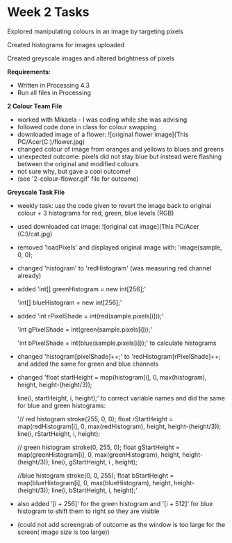 # Week 2 Tasks

Explored manipulating colours in an image by targeting pixels

Created histograms for images uploaded

Created greyscale images and altered brightness of pixels

**Requirements:**

- Written in Processing 4.3
- Run all files in Processing

**2 Colour Team File**

- worked with Mikaela - I was coding while she was advising 
- followed code done in class for colour swapping
- downloaded image of a flower:
![original flower image](This PC/Acer(C:)/flower.jpg)
- changed colour of image from oranges and yellows to blues and greens
- unexpected outcome: pixels did not stay blue but instead were flashing between the original and modified colours
- not sure why, but gave a cool outcome!
- (see '2-colour-flower.gif' file for outcome)


**Greyscale Task File**

- weekly task: use the code given to revert the image back to original colour + 3 histograms for red, green, blue levels (RGB)
- used downloaded cat image:
  ![original cat image](This PC/Acer (C:)/cat.jpg)
- removed 'loadPixels' and displayed original image with: 'image(sample, 0, 0);
- changed 'histogram' to 'redHistogram' (was measuring red channel already)
- added 'int[] greenHistogram = new int[256];'

  'int[] blueHistogram = new int[256];'
- added 'int rPixelShade = int(red(sample.pixels[i]));'

    'int gPixelShade = int(green(sample.pixels[i]));'

    'int bPixelShade = int(blue(sample.pixels[i]));' to calculate histograms
- changed 'histogram[pixelShade]++;' to 'redHistogram[rPixelShade]++; and added the same for green and blue channels 
- changed 'float startHeight = map(histogram[i], 0, max(histogram), height, height-(height/3));

    line(i, startHeight, i, height);' to correct variable names and did the same for blue and green histograms:

    '// red histogram
    stroke(255, 0, 0);
    float rStartHeight = map(redHistogram[i], 0, max(redHistogram), height, height-(height/3));
    line(i, rStartHeight, i, height);
    
    // green histogram
    stroke(0, 255, 0);
    float gStartHeight = map(greenHistogram[i], 0, max(greenHistogram), height, height-(height/3));
    line(i, gStartHeight, i , height);
    
    //blue histogram
    stroke(0, 0, 255);
    float bStartHeight = map(blueHistogram[i], 0, max(blueHistogram), height, height-(height/3));
    line(i, bStartHeight, i, height);'
- also added '[i + 256]' for the green histogram and '[i + 512]' for blue histogram to shift them to right so they are visible
- (could not add screengrab of outcome as the window is too large for the screen( image size is too large))


    

